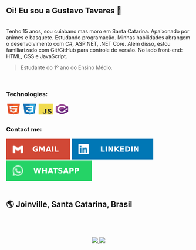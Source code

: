## Oi! Eu sou a Gustavo Tavares  👋

<br>
Tenho 15 anos, sou cuiabano mas moro em Santa Catarina. Apaixonado por animes e basquete.
Estudando programação. Minhas habilidades abrangem o desenvolvimento com C#, ASP.NET, .NET Core. Além disso, estou familiarizado com Git/GitHub para controle de versão. No lado front-end: HTML, CSS e JavaScript.

 
<br>

> Estudante do 1º ano do Ensino Médio.



<br>

### Technologies:
<div style="display: inline_block">
  <img align="center" alt="HTML" height="30" width="40" src="./readmeGustavo/html5.svg">
  <img align="center" alt="CSS" height="30" width="40" src="./readmeGustavo/css3.svg">
  <img align="center" alt="Javascript" height="30" width="40" src="./readmeGustavo/javascript.svg">
  <img align="center" alt="Csharp" height="30" width="40" src="./readmeGustavo/csharp.svg">
</div>

##
### Contact me:

<div>
  <a href = "mailto:Gustavotavares0212@gmail.com"><img src="./readmeGustavo/gmail.svg" target="_blank"></a>
  <a href="https://www.linkedin.com/in/gustavotavaresalmeida/" target="_blank"><img src="./readmeGustavo/linkedin.svg" target="_blank"></a>  
  <a href="https://wa.me/554799665667" target="_blank"><img src="./readmeGustavo/whatsapp.svg" target="_blank"></a>
</div>

<br>


## 🌎 Joinville, Santa Catarina, Brasil


<br>
<br>
<br>

<div align="center">
  <a href="https://github.com/GustavoTavaresAlmeida">
  <img height="200em" src="https://github-readme-stats.vercel.app/api?username=GustavoTavaresAlmeida&show_icons=true&theme=vision-friendly-dark&inclue_all_commit=true" />
  <img height="250em" src="https://github-readme-stats.vercel.app/api/top-langs?username=GustavoTavaresAlmeida&layout-default&langs_count=3&theme=vision-friendly-dark" />
  </a>
</div>
<br>
